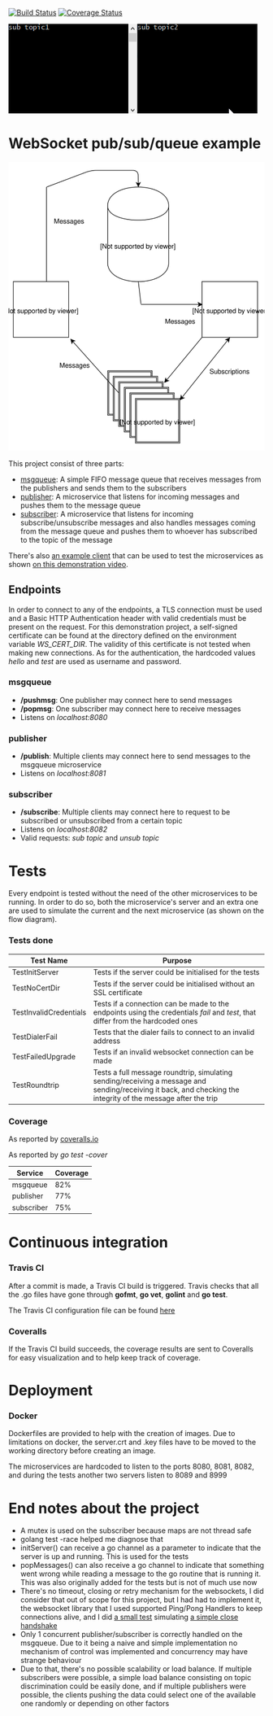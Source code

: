 [![Build Status](https://travis-ci.org/Javivi/ws-go.svg?branch=master)](https://travis-ci.org/Javivi/ws-go)
[![Coverage Status](https://coveralls.io/repos/github/Javivi/ws-go/badge.svg?branch=master)](https://coveralls.io/github/Javivi/ws-go?branch=master)

![demo](https://github.com/Javivi/ws-go/blob/master/smalldemo.gif)

# WebSocket pub/sub/queue example

![diagram](https://github.com/Javivi/ws-go/blob/master/diagram.svg)

This project consist of three parts:
* [msgqueue](https://github.com/Javivi/ws-go/tree/master/msgqueue): A simple FIFO message queue that receives messages from the publishers and sends them to the subscribers
* [publisher](https://github.com/Javivi/ws-go/tree/master/publisher): A microservice that listens for incoming messages and pushes them to the message queue
* [subscriber](https://github.com/Javivi/ws-go/tree/master/subscriber): A microservice that listens for incoming subscribe/unsubscribe messages and also handles messages coming from the message queue and pushes them to whoever has subscribed to the topic of the message

There's also [an example client](https://github.com/Javivi/ws-go/tree/master/clientdemo) that can be used to test the microservices as shown [on this demonstration video](https://github.com/Javivi/ws-go/raw/master/fulldemo.mp4).

## Endpoints
In order to connect to any of the endpoints, a TLS connection must be used and a Basic HTTP Authentication header with valid credentials must be present on the request. For this demonstration project, a self-signed certificate can be found at the directory defined on the environment variable *WS_CERT_DIR*. The validity of this certificate is not tested when making new connections. As for the authentication, the hardcoded values *hello* and *test* are used as username and password.

### msgqueue
* **/pushmsg**: One publisher may connect here to send messages
* **/popmsg**: One subscriber may connect here to receive messages
* Listens on *localhost:8080*

### publisher
* **/publish**: Multiple clients may connect here to send messages to the msgqueue microservice
* Listens on *localhost:8081*

### subscriber
* **/subscribe**: Multiple clients may connect here to request to be subscribed or unsubscribed from a certain topic
* Listens on *localhost:8082*
* Valid requests: *sub topic* and *unsub topic*

# Tests

Every endpoint is tested without the need of the other microservices to be running. In order to do so, both the microservice's server and an extra one are used to simulate the current and the next microservice (as shown on the flow diagram).

### Tests done

| Test Name | Purpose |
|---------|--------- |
| TestInitServer | Tests if the server could be initialised for the tests
| TestNoCertDir | Tests if the server could be initialised without an SSL certificate
| TestInvalidCredentials | Tests if a connection can be made to the endpoints using the credentials *fail* and *test*, that differ from the hardcoded ones
| TestDialerFail | Tests that the dialer fails to connect to an invalid address
| TestFailedUpgrade | Tests if an invalid websocket connection can be made
| TestRoundtrip | Tests a full message roundtrip, simulating sending/receiving a message and sending/receiving it back, and checking the integrity of the message after the trip

### Coverage
As reported by [coveralls.io](https://coveralls.io/github/Javivi/ws-go?branch=master)

As reported by *go test -cover*

|Service | Coverage |
|---|---|
|msgqueue | 82% |
|publisher | 77% |
|subscriber | 75% |


# Continuous integration
### Travis CI
After a commit is made, a Travis CI build is triggered. Travis checks that all the .go files have gone through **gofmt**, **go vet**, **golint** and **go test**.

The Travis CI configuration file can be found [here](https://github.com/Javivi/ws-go/blob/master/.travis.yml)

### Coveralls
If the Travis CI build succeeds, the coverage results are sent to Coveralls for easy visualization and to help keep track of coverage.

# Deployment
### Docker
Dockerfiles are provided to help with the creation of images. Due to limitations on docker, the server.crt and .key files have to be moved to the working directory before creating an image.

The microservices are hardcoded to listen to the ports 8080, 8081, 8082, and during the tests another two servers listen to 8089 and 8999



# End notes about the project
- A mutex is used on the subscriber because maps are not thread safe
- golang test -race helped me diagnose that
- initServer() can receive a go channel as a parameter to indicate that the server is up and running. This is used for the tests
- popMessages() can also receive a go channel to indicate that something went wrong while reading a message to the go routine that is running it. This was also originally added for the tests but is not of much use now
- There's no timeout, closing or retry mechanism for the websockets, I did consider that out of scope for this project, but I had had to implement it, the websocket library that I used supported Ping/Pong Handlers to keep connections alive, and I did [a small test](https://github.com/Javivi/ws-go/blob/master/subscriber/subscriber_test.go#L127) simulating [a simple close handshake](https://github.com/Javivi/ws-go/blob/master/subscriber/subscriber_test.go#L244)
- Only 1 concurrent publisher/subscriber is correctly handled on the msgqueue. Due to it being a naive and simple implementation no mechanism of control was implemented and concurrency may have strange behaviour
- Due to that, there's no possible scalability or load balance. If multiple subscribers were possible, a simple load balance consisting on topic discrimination could be easily done, and if multiple publishers were possible, the clients pushing the data could select one of the available one randomly or depending on other factors